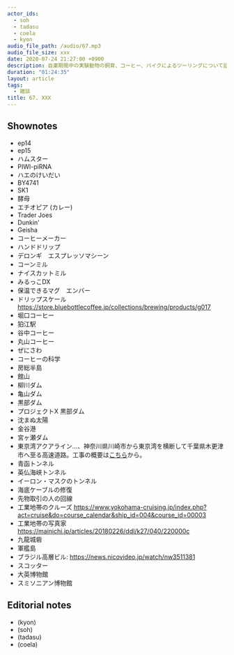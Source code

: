 ```yaml
---
actor_ids:
  - soh
  - tadasu
  - coela
  - kyon
audio_file_path: /audio/67.mp3
audio_file_size: xxx
date: 2020-07-24 21:27:00 +0900
description: 自粛期間中の実験動物の飼育、コーヒー、バイクによるツーリングについて話しました。
duration: "01:24:35"
layout: article
tags:
  - 雑談
title: 67. XXX
---
```


## Shownotes
- ep14
- ep15
- ハムスター
- PIWI-piRNA
- ハエのけいだい
- BY4741
- SK1
- 酵母
- エチオピア (カレー)
- Trader Joes
- Dunkin'
- Geisha
- コーヒーメーカー
- ハンドドリップ
- デロンギ　エスプレッソマシーン
- コーンミル
- ナイスカットミル
- みるっこDX
- 保温できるマグ　エンバー
- ドリップスケール　https://store.bluebottlecoffee.jp/collections/brewing/products/g017
- 堀口コーヒー
- 狛江駅
- 谷中コーヒー
- 丸山コーヒー
- ぜにさわ
- コーヒーの科学
- 房総半島
- 館山
- 柳川ダム
- 亀山ダム
- 黒部ダム
- プロジェクトX 黒部ダム
- 沈まぬ太陽
- 金谷港
- 宮ヶ瀬ダム
- 東京湾アクアライン...、神奈川県川崎市から東京湾を横断して千葉県木更津市へ至る高速道路。工事の概要は[こちら](https://www.youtube.com/watch?v=OsX944VXVxs)から。
- 青函トンネル
- 英仏海峡トンネル
- イーロン・マスクのトンネル
- 海底ケーブルの修復
- 先物取引の人の回線
- 工業地帯のクルーズ https://www.yokohama-cruising.jp/index.php?act=cruise&do=course_calendar&ship_id=004&course_id=00003
- 工業地帯の写真家　https://mainichi.jp/articles/20180226/ddl/k27/040/220000c
- 九龍城砦
- 軍艦島
- ブラジル高層ビル: https://news.nicovideo.jp/watch/nw3511381
- スコッター
- 大英博物館
- スミソニアン博物館

## Editorial notes
- (kyon)
- (soh)
- (tadasu)
- (coela)


